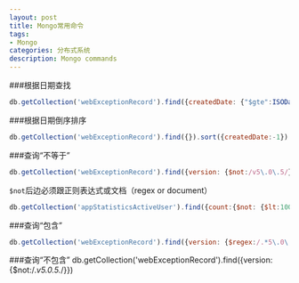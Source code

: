 ```yaml
---
layout: post
title: Mongo常用命令
tags:
- Mongo
categories: 分布式系统
description: Mongo commands
---
```

###根据日期查找
```javascript
db.getCollection('webExceptionRecord').find({createdDate: {"$gte":ISODate("2016-03-31T12:48:25.040+08:00")}})
```

###根据日期倒序排序
```javascript
db.getCollection('webExceptionRecord').find({}).sort({createdDate:-1})
```

###查询“不等于”
```javascript
db.getCollection('webExceptionRecord').find({version: {$not:/v5\.0\.5/}})
```
`$not`后边必须跟正则表达式或文档（regex or document）

```javascript
db.getCollection('appStatisticsActiveUser').find({count:{$not: {$lt:100}}})
```

###查询“包含”
```javascript
db.getCollection('webExceptionRecord').find({version: {$regex:/.*5\.0\.5.*/}})
```

###查询“不包含”
db.getCollection('webExceptionRecord').find({version: {$not:/.*v5\.0\.5.*/}})
<!-- more -->
